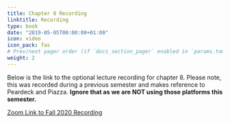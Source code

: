```yaml
---
title: Chapter 8 Recording
linktitle: Recording
type: book
date: "2019-05-05T00:00:00+01:00"
icon: video
icon_pack: fas
# Prev/next pager order (if `docs_section_pager` enabled in `params.toml`)
weight: 2
---
```


Below is the link to the optional lecture recording for chapter 8. Please note, this was recorded during a previous semester and makes reference to Peardeck and Piazza. **Ignore that as we are NOT using those platforms this semester.**

[Zoom Link to Fall 2020 Recording](https://4cd.zoom.us/rec/share/ZCEBe0PV_n1V3opq6n_JdNzsTIjXRrtnXyeSCi8dIiactBxHYnvFOpi9HmTDkA8f.ZYyAoLiH3XmCwqeK?startTime=1602030776000)
